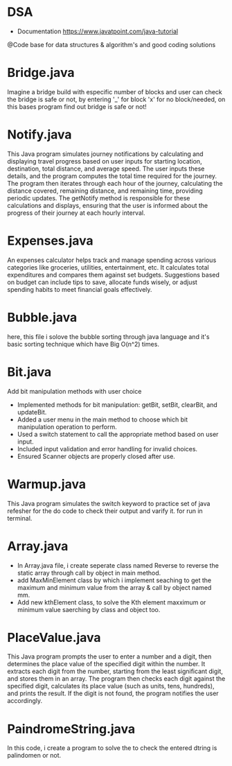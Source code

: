 # DSA 
- Documentation https://www.javatpoint.com/java-tutorial


@Code base for data structures &amp; algorithm's and good coding solutions

# Bridge.java
Imagine a bridge build with especific number of blocks and user can check the bridge is safe or not, by entering '_' for block 'x' for no block/needed, on this bases program find out bridge is safe or not!

# Notify.java
This Java program simulates journey notifications by calculating and displaying travel progress based on user inputs for starting location, destination, total distance, and average speed. The user inputs these details, and the program computes the total time required for the journey. The program then iterates through each hour of the journey, calculating the distance covered, remaining distance, and remaining time, providing periodic updates. The getNotify method is responsible for these calculations and displays, ensuring that the user is informed about the progress of their journey at each hourly interval.

# Expenses.java
An expenses calculator helps track and manage spending across various categories like groceries, utilities, entertainment, etc. It calculates total expenditures and compares them against set budgets. Suggestions based on budget can include tips to save, allocate funds wisely, or adjust spending habits to meet financial goals effectively.

# Bubble.java
here, this file i solove the bubble sorting through java language and it's basic sorting technique which have Big O(n^2) times.

# Bit.java
Add bit manipulation methods with user choice
- Implemented methods for bit manipulation: getBit, setBit, clearBit, and updateBit.
- Added a user menu in the main method to choose which bit manipulation operation to perform.
- Used a switch statement to call the appropriate method based on user input.
- Included input validation and error handling for invalid choices.
- Ensured Scanner objects are properly closed after use.

# Warmup.java
This Java program simulates the switch keyword to practice set of java refesher for the do code to check their output and varify it.
for run in terminal.

# Array.java
- In Array.java file, i create seperate class named Reverse to reverse the static array through call by object in main method.
- add MaxMinElement class by which i implement seaching to get the maximum and minimum value from the array & call by object named mm.
- Add new kthElement class, to solve the Kth element maxximum or minimum value saerching by class and object too.

# PlaceValue.java
This Java program prompts the user to enter a number and a digit, then determines the place value of the specified digit within the number. It extracts each digit from the number, starting from the least significant digit, and stores them in an array. The program then checks each digit against the specified digit, calculates its place value (such as units, tens, hundreds), and prints the result. If the digit is not found, the program notifies the user accordingly.

# PaindromeString.java
In this code, i create a program to solve the to check the entered dtring is palindomen or not.
